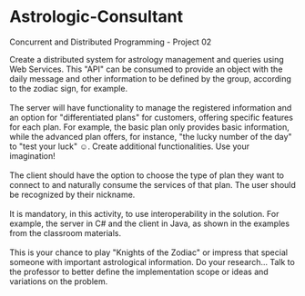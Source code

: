 # Astrologic-Consultant
Concurrent and Distributed Programming - Project 02

Create a distributed system for astrology management and queries using Web Services. This "API" can be consumed to provide an object with the daily message and other information to be defined by the group, according to the zodiac sign, for example.<br><br>
The server will have functionality to manage the registered information and an option for "differentiated plans" for customers, offering specific features for each plan. For example, the basic plan only provides basic information, while the advanced plan offers, for instance, "the lucky number of the day" to "test your luck" ☺. Create additional functionalities. Use your imagination! <br><br>
The client should have the option to choose the type of plan they want to connect to and naturally consume the services of that plan. The user should be recognized by their nickname.<br><br>
It is mandatory, in this activity, to use interoperability in the solution. For example, the server in C# and the client in Java, as shown in the examples from the classroom materials.<br><br>
This is your chance to play "Knights of the Zodiac" or impress that special someone with important astrological information. Do your research... Talk to the professor to better define the implementation scope or ideas and variations on the problem.
